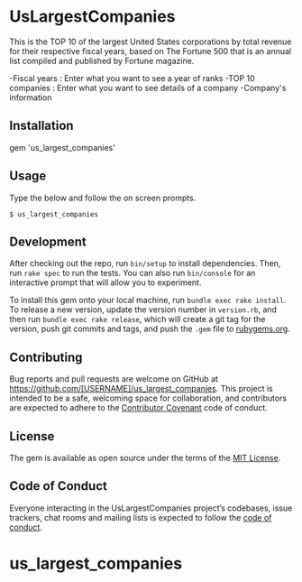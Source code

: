 # UsLargestCompanies

This is the TOP 10 of the largest United States corporations by total revenue for their respective fiscal years, based on The Fortune 500 that is an annual list compiled and published by Fortune magazine.

-Fiscal years : Enter what you want to see a year of ranks
-TOP 10 companies : Enter what you want to see details of a company
-Company's information


## Installation

gem 'us_largest_companies'


## Usage

Type the below and follow the on screen prompts.

    $ us_largest_companies

## Development

After checking out the repo, run `bin/setup` to install dependencies. Then, run `rake spec` to run the tests. You can also run `bin/console` for an interactive prompt that will allow you to experiment.

To install this gem onto your local machine, run `bundle exec rake install`. To release a new version, update the version number in `version.rb`, and then run `bundle exec rake release`, which will create a git tag for the version, push git commits and tags, and push the `.gem` file to [rubygems.org](https://rubygems.org).

## Contributing

Bug reports and pull requests are welcome on GitHub at https://github.com/[USERNAME]/us_largest_companies. This project is intended to be a safe, welcoming space for collaboration, and contributors are expected to adhere to the [Contributor Covenant](http://contributor-covenant.org) code of conduct.

## License

The gem is available as open source under the terms of the [MIT License](https://opensource.org/licenses/MIT).

## Code of Conduct

Everyone interacting in the UsLargestCompanies project’s codebases, issue trackers, chat rooms and mailing lists is expected to follow the [code of conduct](https://github.com/[USERNAME]/us_largest_companies/blob/master/CODE_OF_CONDUCT.md).
# us_largest_companies
